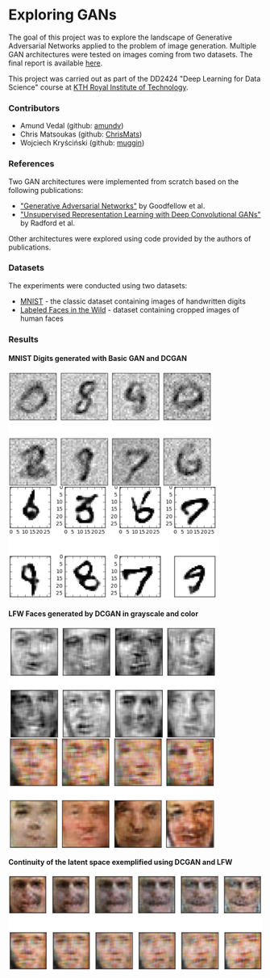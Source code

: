 # Exploring GANs
The goal of this project was to explore the landscape of Generative Adversarial Networks applied to the problem of image generation. Multiple GAN architectures were tested on images coming from two datasets. The final report is available [here](/misc/final-report.pdf).

This project was carried out as part of the DD2424 "Deep Learning for Data Science" course at [KTH Royal Institute of Technology](http://kth.se).

### Contributors

- Amund Vedal (github: [amundv](https://github.com/amundv))
- Chris Matsoukas (github: [ChrisMats](https://github.com/ChrisMats))
- Wojciech Kryściński (github: [muggin](https://github.com/muggin/))

### References
Two GAN architectures were implemented from scratch based on the following publications:
- ["Generative Adversarial Networks"](https://arxiv.org/abs/1406.2661) by Goodfellow et al.
- ["Unsupervised Representation Learning with Deep Convolutional GANs"](https://arxiv.org/abs/1511.06434) by Radford et al.

Other architectures were explored using code provided by the authors of publications.

### Datasets
The experiments were conducted using two datasets:
- [MNIST](http://yann.lecun.com/exdb/mnist/) - the classic dataset containing images of handwritten digits
- [Labeled Faces in the Wild](http://vis-www.cs.umass.edu/lfw/) - dataset containing cropped images of human faces

### Results
#### MNIST Digits generated with Basic GAN and DCGAN
<div>
<img align="center" src="/misc/ss1.png" width=405>
<img align="center" src="/misc/ss2.png" width=415>
</div>

#### LFW Faces generated by DCGAN in grayscale and color
<div>
<img align="center" src="/misc/ss3.png" width=410>
<img align="center" src="/misc/ss4.png" width=410>
</div>

#### Continuity of the latent space exemplified using DCGAN and LFW
<p align="center">
<img src="/misc/ss5.png" width=610>
</p>
